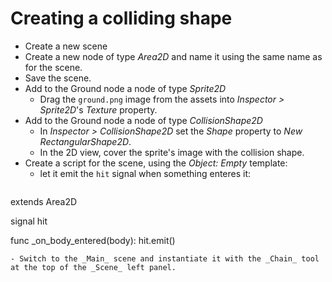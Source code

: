 # Creating a colliding shape

- Create a new scene
- Create a new node of type _Area2D_ and name it using the same name as for the scene.
- Save the scene.
- Add to the Ground node a node of type _Sprite2D_
  - Drag the `ground.png` image from the assets into _Inspector > Sprite2D_'s _Texture_ property.
- Add to the Ground node a node of type _CollisionShape2D_
  - In _Inspector > CollisionShape2D_ set the _Shape_ property to _New RectangularShape2D_.
  - In the 2D view, cover the sprite's image with the collision shape.
- Create a script for the scene, using the _Object: Empty_ template:
  - let it emit the `hit` signal when something enteres it:  
    ```py
extends Area2D

signal hit

func _on_body_entered(body):
    hit.emit()
```
- Switch to the _Main_ scene and instantiate it with the _Chain_ tool at the top of the _Scene_ left panel.

